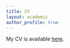 ```yaml
---
title: CV
layout: academic
author_profile: true
---
```


My CV is available [here](https://www.dropbox.com/s/985kkhr9rm4kf16/Mathur%20CV.pdf?dl=0). 
